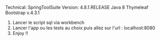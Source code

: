 Technical:
SpringToolSuite Version: 4.8.1.RELEASE
Java 8
Thymeleaf
Bootstrap v.4.3.1

1) Lancer le script sql via workbench
2) Lancer l'app  ou les tests au choix puis allez sur l'url : localhost:8080
3) Enjoy !!
